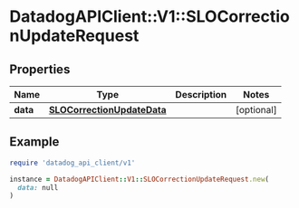 # DatadogAPIClient::V1::SLOCorrectionUpdateRequest

## Properties

| Name     | Type                                                      | Description | Notes      |
| -------- | --------------------------------------------------------- | ----------- | ---------- |
| **data** | [**SLOCorrectionUpdateData**](SLOCorrectionUpdateData.md) |             | [optional] |

## Example

```ruby
require 'datadog_api_client/v1'

instance = DatadogAPIClient::V1::SLOCorrectionUpdateRequest.new(
  data: null
)
```
